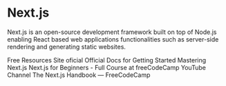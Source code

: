 # Next.js

Next.js is an open-source development framework built on top of Node.js
enabling React based web applications functionalities such as server-side
rendering and generating static websites.

<ResourceGroupTitle>Free Resources</ResourceGroupTitle>
<BadgeLink colorScheme='blue' badgeText='Website' href='https://nextjs.org/'>Site oficial</BadgeLink>
<BadgeLink colorScheme='blue' badgeText='Docs' href='https://nextjs.org/docs/getting-started'>Official Docs for Getting Started</BadgeLink>
<BadgeLink colorScheme='purple' badgeText='Watch' href='https://masteringnextjs.com/'>Mastering Next.js</BadgeLink>
<BadgeLink colorScheme='purple' badgeText='Watch' href='https://youtu.be/1WmNXEVia8I'>Next.js for Beginners - Full Course at freeCodeCamp YouTube Channel</BadgeLink>
<BadgeLink colorScheme='yellow' badgeText='Handbook' href='https://www.freecodecamp.org/news/the-next-js-handbook/'>The Next.js Handbook — FreeCodeCamp</BadgeLink>
